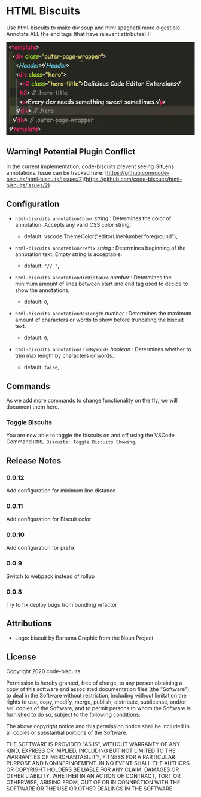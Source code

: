 # HTML Biscuits

Use html-biscuits to make div soup and html spaghetti more digestible. Annotate ALL the end tags (that have relevant attributes)!!!

![](./example.gif)

## Warning! Potential Plugin Conflict

In the current implementation, code-biscuits prevent seeing GitLens annotations. Issue can be tracked here:
[https://github.com/code-biscuits/html-biscuits/issues/2](https://github.com/code-biscuits/html-biscuits/issues/2)

## Configuration

- `html-biscuits.annotationColor` _string_ : Determines the color of annotation. Accepts any valid CSS color string.

  - default: vscode.ThemeColor("editorLineNumber.foreground"),

- `html-biscuits.annotationPrefix` _string_ : Determines beginning of the annotation text. Empty string is acceptable.

  - default: `"// "`,

- `html-biscuits.annotationMinDistance` _number_ : Determines the minimum amount of lines between start and end tag used to decide to show the annotations.

  - default: `0`,

- `html-biscuits.annotationMaxLength` _number_ : Determines the maximum amount of characters or words to show before truncating the biscuit text.

  - default: `0`,

- `html-biscuits.annotationTrimByWords` _boolean_ : Determines whether to trim max length by characters or words..
  - default: `false`,

## Commands

As we add more commands to change functionality on the fly, we will document them here.

### Toggle Biscuits

You are now able to toggle the biscuits on and off using the VSCode Command `HTML Biscuits: Toggle Biscuits Showing`.

## Release Notes

### 0.0.12

Add configuration for minimum line distance

### 0.0.11

Add configuration for Biscuit color

### 0.0.10

Add configuration for prefix

### 0.0.9

Switch to webpack instead of rollup

### 0.0.8

Try to fix deploy bugs from bundling refactor

## Attributions

- Logo: biscuit by Bartama Graphic from the Noun Project

## License

Copyright 2020 code-biscuits

Permission is hereby granted, free of charge, to any person obtaining a copy of this software and associated documentation files (the "Software"), to deal in the Software without restriction, including without limitation the rights to use, copy, modify, merge, publish, distribute, sublicense, and/or sell copies of the Software, and to permit persons to whom the Software is furnished to do so, subject to the following conditions:

The above copyright notice and this permission notice shall be included in all copies or substantial portions of the Software.

THE SOFTWARE IS PROVIDED "AS IS", WITHOUT WARRANTY OF ANY KIND, EXPRESS OR IMPLIED, INCLUDING BUT NOT LIMITED TO THE WARRANTIES OF MERCHANTABILITY, FITNESS FOR A PARTICULAR PURPOSE AND NONINFRINGEMENT. IN NO EVENT SHALL THE AUTHORS OR COPYRIGHT HOLDERS BE LIABLE FOR ANY CLAIM, DAMAGES OR OTHER LIABILITY, WHETHER IN AN ACTION OF CONTRACT, TORT OR OTHERWISE, ARISING FROM, OUT OF OR IN CONNECTION WITH THE SOFTWARE OR THE USE OR OTHER DEALINGS IN THE SOFTWARE.
